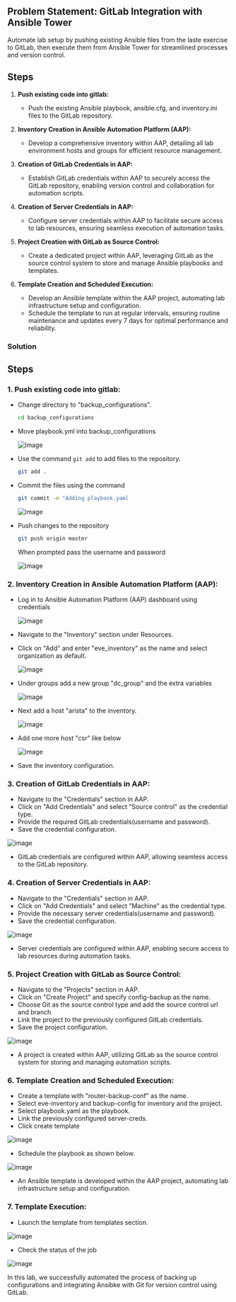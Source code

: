 ## Problem Statement: GitLab Integration with Ansible Tower
Automate lab setup by pushing existing Ansible files from the laste exercise to GitLab, then execute them from Ansible Tower for streamlined processes and version control.

## Steps

1. **Push existing code into gitlab:**
   - Push the existing Ansible playbook, ansible.cfg, and inventory.ini files to the GitLab repository.

2. **Inventory Creation in Ansible Automation Platform (AAP):**
   - Develop a comprehensive inventory within AAP, detailing all lab environment hosts and groups for efficient resource management.

3. **Creation of GitLab Credentials in AAP:**
   - Establish GitLab credentials within AAP to securely access the GitLab repository, enabling version control and collaboration for automation scripts.

4. **Creation of Server Credentials in AAP:**
   - Configure server credentials within AAP to facilitate secure access to lab resources, ensuring seamless execution of automation tasks.

5. **Project Creation with GitLab as Source Control:**
   - Create a dedicated project within AAP, leveraging GitLab as the source control system to store and manage Ansible playbooks and templates.

6. **Template Creation and Scheduled Execution:**
   - Develop an Ansible template within the AAP project, automating lab infrastructure setup and configuration.
   - Schedule the template to run at regular intervals, ensuring routine maintenance and updates every 7 days for optimal performance and reliability.


### Solution
## Steps

### 1. Push existing code into gitlab:

- Change directory to "backup_configurations".
  ```bash
  cd backup_configurations
  ```
- Move playbook.yml into backup_configurations

  ![image](https://github.com/Onemind-Services-LLC/naf/assets/132569101/1db60960-f284-4c99-abdf-664be472d125)

- Use the command `git add` to add files to the repository.
   ```bash
   git add .
   ```

- Commit the files using the command
   ```bash
   git commit -m "Adding playbook.yaml
   ```
  ![image](https://github.com/Onemind-Services-LLC/naf/assets/132569101/67e0c22c-059b-43a6-b0e7-68be6bb43f53)

- Push changes to the repository

   ```bash
   git push origin master
   ```
   When prompted pass the username and password

   ![image](https://github.com/Onemind-Services-LLC/naf/assets/132569101/96065772-806f-46cd-8c39-8a0ce72de6ea)


### 2. Inventory Creation in Ansible Automation Platform (AAP):
- Log in to Ansible Automation Platform (AAP) dashboard using credentials

  ![image](https://github.com/Onemind-Services-LLC/naf/assets/132569101/7a97eb2e-acbb-455e-8eb5-5bce6e4de33e)

- Navigate to the "Inventory" section under Resources.
- Click on "Add" and enter "eve_inventory" as the name and select organization as default.

  ![image](https://github.com/Onemind-Services-LLC/naf/assets/132569101/ca2c021b-f443-45ad-a3fa-566c8fdc53e3)

- Under groups add a new group "dc_group" and the extra variables

  ![image](https://github.com/Onemind-Services-LLC/naf/assets/132569101/353d5b65-f1b5-4d5f-8b0d-34d0b3190192)

- Next add a host "arista" to the inventory.

  ![image](https://github.com/Onemind-Services-LLC/naf/assets/132569101/42f2f85f-b5c4-4660-9edb-65d604344b39)

- Add one more host "csr" like below

  ![image](https://github.com/Onemind-Services-LLC/naf/assets/132569101/80421cc1-c6aa-41e3-8e96-3e0f1223aa09)

- Save the inventory configuration.

### 3. Creation of GitLab Credentials in AAP:

   - Navigate to the "Credentials" section in AAP.
   - Click on "Add Credentials" and select "Source control" as the credential type.
   - Provide the required GitLab credentials(username and password).
   - Save the credential configuration.

  ![image](https://github.com/Onemind-Services-LLC/naf/assets/132569101/170c6e6c-c28b-4a67-92c2-a0b0e37daede)

   - GitLab credentials are configured within AAP, allowing seamless access to the GitLab repository.

### 4. Creation of Server Credentials in AAP:

  - Navigate to the "Credentials" section in AAP.
  - Click on "Add Credentials" and select "Machine" as the credential type.
  - Provide the necessary server credentials(username and password).
  - Save the credential configuration.
  
  ![image](https://github.com/Onemind-Services-LLC/naf/assets/132569101/d4eea390-c8fd-4409-97d8-a00001cd1a70)

  - Server credentials are configured within AAP, enabling secure access to lab resources during automation tasks.

### 5. Project Creation with GitLab as Source Control:

  - Navigate to the "Projects" section in AAP.
  - Click on "Create Project" and specify config-backup as the name.
  - Choose Git as the source control type and add the source control url and branch
  - Link the project to the previously configured GitLab credentials.
  - Save the project configuration.

  ![image](https://github.com/Onemind-Services-LLC/naf/assets/132569101/5e8a66eb-3d3c-4f8d-8720-569863530775)

  - A project is created within AAP, utilizing GitLab as the source control system for storing and managing automation scripts.

### 6. Template Creation and Scheduled Execution:

  - Create a template with "router-backup-conf" as the name.
  - Select eve-inventory and backup-config for inventory and the project.
  - Select playbook.yaml as the playbook.
  - Link the previously configured server-creds.
  - Click create template

  ![image](https://github.com/Onemind-Services-LLC/naf/assets/132569101/5ae74808-a621-4a74-abbf-b776c7f641e1)

  - Schedule the playbook as shown below.

  ![image](https://github.com/Onemind-Services-LLC/naf/assets/132569101/23ecf6c9-016f-465a-92bc-261807443db6)

  - An Ansible template is developed within the AAP project, automating lab infrastructure setup and configuration.

### 7. Template Execution:
  - Launch the template from templates section.
    
   ![image](https://github.com/Onemind-Services-LLC/naf/assets/132569101/5a56c379-cb8c-4a39-9806-bb216e50952d)

  - Check the status of the job

  ![image](https://github.com/Onemind-Services-LLC/naf/assets/132569101/41438900-88dc-4599-8845-43909182003c)

In this lab, we successfully automated the process of backing up configurations and integrating Ansibke with Git for version control using GitLab.

